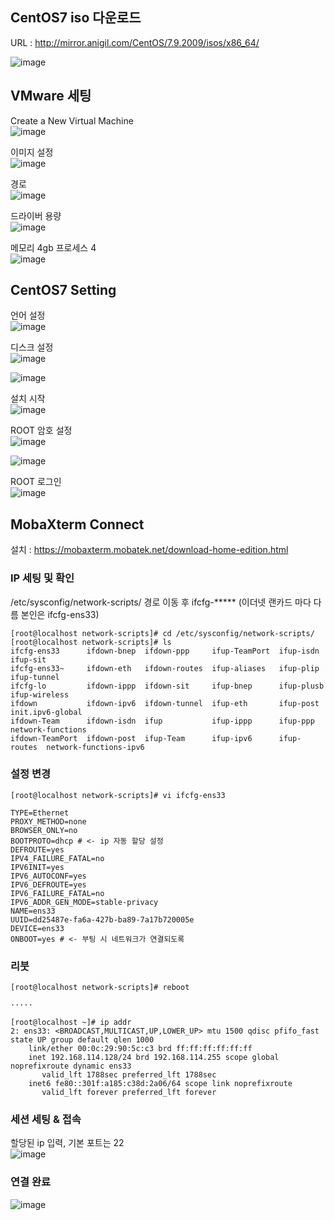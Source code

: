 
## CentOS7 iso 다운로드

URL : http://mirror.anigil.com/CentOS/7.9.2009/isos/x86_64/

![image](https://github.com/LeeJaeYong02/Oacle-Tuning-Essentials/assets/66985977/47aab3ad-dd69-44c2-bbc2-ecaf7c8883e9)

## VMware 세팅

Create a New  Virtual Machine<br/>
![image](https://github.com/LeeJaeYong02/Oacle-Tuning-Essentials/assets/66985977/97df804c-c0d1-4ec0-8e6c-b5b86fde345b)

이미지 설정<br/>
![image](https://github.com/LeeJaeYong02/Oacle-Tuning-Essentials/assets/66985977/98cf80bb-4c65-4b4c-a113-90099ff3241f)

경로<br/>
![image](https://github.com/LeeJaeYong02/Oacle-Tuning-Essentials/assets/66985977/110c6821-6e04-4544-a550-7631814e52f8)

드라이버 용량<br/>
![image](https://github.com/LeeJaeYong02/Oacle-Tuning-Essentials/assets/66985977/6a57c3ca-287b-4898-aba3-63f02a41355d)

메모리 4gb
프로세스 4<br/>
![image](https://github.com/LeeJaeYong02/Oacle-Tuning-Essentials/assets/66985977/f86af3d0-724b-410a-9dd8-afdd7ebd101d)

## CentOS7 Setting

언어 설정<br/>
![image](https://github.com/LeeJaeYong02/Oacle-Tuning-Essentials/assets/66985977/0f18e5fd-82c3-42a8-ad6f-e054290365d5)


디스크 설정<br/>
![image](https://github.com/LeeJaeYong02/Oacle-Tuning-Essentials/assets/66985977/bcaea6d8-10d2-440e-b620-db2e61e9ef57)

![image](https://github.com/LeeJaeYong02/Oacle-Tuning-Essentials/assets/66985977/996f1c54-c644-4d9a-9289-b097720b5d76)

설치 시작<br/>
![image](https://github.com/LeeJaeYong02/Oacle-Tuning-Essentials/assets/66985977/b079f740-2a94-4aec-96d1-a0fdf3694dca)

ROOT 암호 설정<br/>
![image](https://github.com/LeeJaeYong02/Oacle-Tuning-Essentials/assets/66985977/33c6e5ef-9cc6-40a4-8363-fc9bc313110f)

![image](https://github.com/LeeJaeYong02/Oacle-Tuning-Essentials/assets/66985977/f7977737-ef10-491e-8836-0ceb258755e9)

ROOT 로그인<br/>
![image](https://github.com/LeeJaeYong02/Oacle-Tuning-Essentials/assets/66985977/d51e82d0-fd5c-481e-b12e-1c1eee1a18e6)

## MobaXterm Connect

설치 : https://mobaxterm.mobatek.net/download-home-edition.html

### IP 세팅 및 확인

/etc/sysconfig/network-scripts/ 경로 이동 후 
ifcfg-***** (이더넷 랜카드 마다 다름 본인은 ifcfg-ens33)
```
[root@localhost network-scripts]# cd /etc/sysconfig/network-scripts/
[root@localhost network-scripts]# ls
ifcfg-ens33      ifdown-bnep  ifdown-ppp     ifup-TeamPort  ifup-isdn    ifup-sit
ifcfg-ens33~     ifdown-eth   ifdown-routes  ifup-aliases   ifup-plip    ifup-tunnel
ifcfg-lo         ifdown-ippp  ifdown-sit     ifup-bnep      ifup-plusb   ifup-wireless
ifdown           ifdown-ipv6  ifdown-tunnel  ifup-eth       ifup-post    init.ipv6-global
ifdown-Team      ifdown-isdn  ifup           ifup-ippp      ifup-ppp     network-functions
ifdown-TeamPort  ifdown-post  ifup-Team      ifup-ipv6      ifup-routes  network-functions-ipv6

```

### 설정 변경

```
[root@localhost network-scripts]# vi ifcfg-ens33

TYPE=Ethernet
PROXY_METHOD=none
BROWSER_ONLY=no
BOOTPROTO=dhcp # <- ip 자동 할당 설정
DEFROUTE=yes
IPV4_FAILURE_FATAL=no
IPV6INIT=yes
IPV6_AUTOCONF=yes
IPV6_DEFROUTE=yes
IPV6_FAILURE_FATAL=no
IPV6_ADDR_GEN_MODE=stable-privacy
NAME=ens33
UUID=dd25487e-fa6a-427b-ba89-7a17b720005e
DEVICE=ens33
ONBOOT=yes # <- 부팅 시 네트워크가 연결되도록
```

### 리붓

```
[root@localhost network-scripts]# reboot

·····

[root@localhost ~]# ip addr
2: ens33: <BROADCAST,MULTICAST,UP,LOWER_UP> mtu 1500 qdisc pfifo_fast state UP group default qlen 1000
    link/ether 00:0c:29:90:5c:c3 brd ff:ff:ff:ff:ff:ff
    inet 192.168.114.128/24 brd 192.168.114.255 scope global noprefixroute dynamic ens33
       valid_lft 1788sec preferred_lft 1788sec
    inet6 fe80::301f:a185:c38d:2a06/64 scope link noprefixroute
       valid_lft forever preferred_lft forever

```

### 세션 세팅 & 접속

할당된 ip 입력, 기본 포트는 22<br/>
![image](https://github.com/LeeJaeYong02/Oacle-Tuning-Essentials/assets/66985977/f85e3a40-9fad-439a-bd84-116a5ff45305)

### 연결 완료
![image](https://github.com/LeeJaeYong02/Oacle-Tuning-Essentials/assets/66985977/19ae59e6-b5a0-4d4a-8289-4fe0105c46d7)



